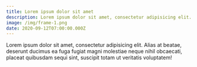 ```yaml
---
title: Lorem ipsum dolor sit amet
description: Lorem ipsum dolor sit amet, consectetur adipisicing elit.
image: /img/frame-1.png
date: 2020-09-12T07:00:00.000Z
---
```

Lorem ipsum dolor sit amet, consectetur adipisicing elit. Alias at beatae, deserunt ducimus ea fuga fugiat magni molestiae neque nihil obcaecati, placeat quibusdam sequi sint, suscipit totam ut veritatis voluptatem!